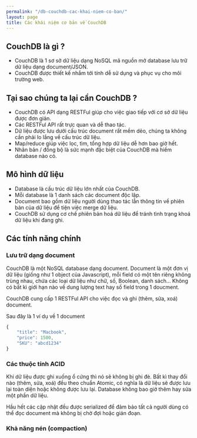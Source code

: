 ```yaml
---
permalink: "/db-couchdb-cac-khai-niem-co-ban/"
layout: page
title: Các khái niệm cơ bản về CouchDB
---
```



## CouchDB là gì ?

* CouchDB là 1 sơ sở dữ liệu dạng NoSQL mã nguồn mở database lưu trữ dữ liệu dạng document/JSON.
* CouchDB được thiết kế nhắm tới tính dễ sử dụng và phục vụ cho môi trường web.

## Tại sao chúng ta lại cần CouchDB ?

* CouchDB có API dạng RESTFul giúp cho việc giao tiếp với cơ sở dữ liệu được đơn giản.
* Các RESTFul API rất trực quan và dễ thao tác.
* Dữ liệu được lưu dưới cấu trúc document rất mềm dẻo, chúng ta không cần phải lo lắng về cấu trúc dữ liệu.
* Map/reduce giúp việc lọc, tìm, tổng hợp dữ liệu dễ hơn bao giờ hết.
* Nhân bản / đồng bộ là sức mạnh đặc biệt của CouchDB mà hiếm database nào có.

## Mô hình dữ liệu

* Database là cấu trúc dữ liệu lớn nhất của CouchDB.
* Mỗi database là 1 danh sách các document độc lập.
* Document bao gồm dữ liệu người dùng thao tác lẫn thông tin về phiên bản của dữ liệu để tiện việc merge dữ liệu.
* CouchDB sử dụng cơ chế phiên bản hoá dữ liệu để tránh tình trạng khoá dữ liệu khi đang ghi.

## Các tính năng chính

### Lưu trữ dạng document

CouchDB là một NoSQL database dạng document. Document là một đơn vị dữ liệu (giống như 1 object của Javascript), mỗi field có một tên riêng không trùng nhau, chứa các loại dữ liệu như chữ, số, Boolean, danh sách... Không có bất kì giới hạn nào về dung lượng text hay số field trong 1 doucment.

CouchDB cung cấp 1 RESTFul API cho việc đọc và ghi (thêm, sửa, xoá) document.

Sau đây là 1 ví dụ về 1 document

```javascript
{
	"title": "Macbook",
	"price": 1500,
	"SKU": "abcd1234"
}
```

### Các thuộc tính ACID

Khi dữ liệu được ghi xuống ổ cứng thì nó sẽ không bị ghi đè. Bất kì thay đổi nào (thêm, sửa, xoá) đều theo chuẩn Atomic, có nghĩa là dữ liệu sẽ được lưu lại toàn diện hoặc không được lưu lại. Database không bao giờ thêm hay sửa một phần dữ liệu.

Hầu hết các cập nhật đều được serialized để đảm bảo tất cả người dùng có thể đọc document mà không bị chờ đợi hoặc gián đoạn.

### Khả năng nén (compaction)


